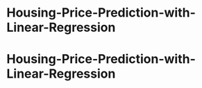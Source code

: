 # Housing-Price-Prediction-with-Linear-Regression
# Housing-Price-Prediction-with-Linear-Regression
